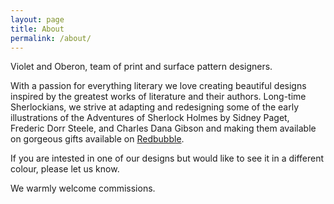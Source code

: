 ```yaml
---
layout: page
title: About
permalink: /about/
---
```


Violet and Oberon, team of print and surface pattern designers.

With a passion for everything literary we love creating beautiful
designs inspired by the greatest works of literature and their
authors. Long-time Sherlockians, we strive at adapting and redesigning
some of the early illustrations of the Adventures of Sherlock Holmes
by Sidney Paget, Frederic Dorr Steele, and Charles Dana Gibson and
making them available on gorgeous gifts available on
[Redbubble](https://www.redbubble.com/people/VioletAndOberon/shop).

If you are intested in one of our designs but would like to see it in
a different colour, please let us know.

We warmly welcome commissions.

